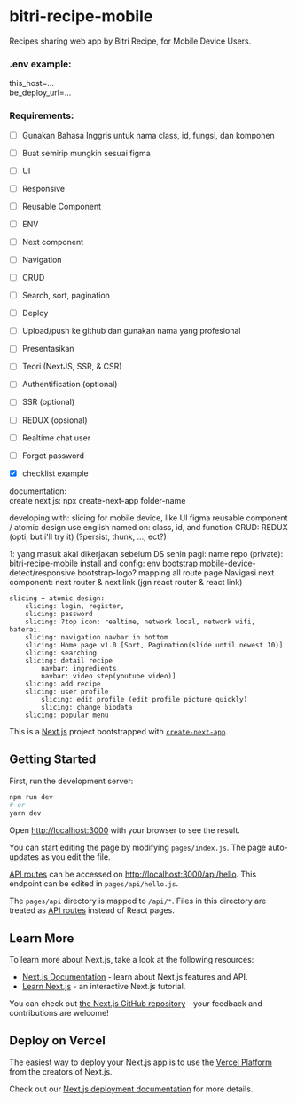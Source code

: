 # bitri-recipe-mobile
Recipes sharing web app by Bitri Recipe, for Mobile Device Users.

### .env example:  
this_host=...  
be_deploy_url=...  
      
### Requirements:  
- [ ] Gunakan Bahasa Inggris untuk nama class, id, fungsi, dan komponen
- [ ] Buat semirip mungkin sesuai figma
- [ ] UI
- [ ] Responsive
- [ ] Reusable Component
- [ ] ENV
- [ ] Next component
- [ ] Navigation
- [ ] CRUD
- [ ] Search, sort, pagination
- [ ] Deploy
- [ ] Upload/push ke github dan gunakan nama yang profesional
- [ ] Presentasikan
- [ ] Teori (NextJS, SSR, & CSR)
- [ ] Authentification (optional)
- [ ] SSR (optional)
- [ ] REDUX (opsional)

- [ ] Realtime chat user
- [ ] Forgot password

- [x] checklist example


documentation:  
create next js: npx create-next-app folder-name  



developing with:
	slicing for mobile device, like UI figma
	reusable component / atomic design
	use english named on: class, id, and function
	CRUD: REDUX (opti, but i'll try it) (?persist, thunk, ..., ect?)
	
1: yang masuk akal dikerjakan sebelum DS senin pagi:
	name repo (private): bitri-recipe-mobile
	install and config:
		env
		bootstrap
		mobile-device-detect/responsive
		bootstrap-logo?
	mapping all route page
	Navigasi next component: next router & next link (jgn react router & react link)
	
	slicing + atomic design: 
		slicing: login, register, 
		slicing: password
		slicing: ?top icon: realtime, network local, network wifi, baterai.
		slicing: navigation navbar in bottom
		slicing: Home page v1.0 [Sort, Pagination(slide until newest 10)]
		slicing: searching
		slicing: detail recipe
			navbar: ingredients
			navbar: video step(youtube video)]
		slicing: add recipe
		slicing: user profile
			slicing: edit profile (edit profile picture quickly)
			slicing: change biodata
		slicing: popular menu
        


This is a [Next.js](https://nextjs.org/) project bootstrapped with [`create-next-app`](https://github.com/vercel/next.js/tree/canary/packages/create-next-app).

## Getting Started

First, run the development server:

```bash
npm run dev
# or
yarn dev
```

Open [http://localhost:3000](http://localhost:3000) with your browser to see the result.

You can start editing the page by modifying `pages/index.js`. The page auto-updates as you edit the file.

[API routes](https://nextjs.org/docs/api-routes/introduction) can be accessed on [http://localhost:3000/api/hello](http://localhost:3000/api/hello). This endpoint can be edited in `pages/api/hello.js`.

The `pages/api` directory is mapped to `/api/*`. Files in this directory are treated as [API routes](https://nextjs.org/docs/api-routes/introduction) instead of React pages.

## Learn More

To learn more about Next.js, take a look at the following resources:

- [Next.js Documentation](https://nextjs.org/docs) - learn about Next.js features and API.
- [Learn Next.js](https://nextjs.org/learn) - an interactive Next.js tutorial.

You can check out [the Next.js GitHub repository](https://github.com/vercel/next.js/) - your feedback and contributions are welcome!

## Deploy on Vercel

The easiest way to deploy your Next.js app is to use the [Vercel Platform](https://vercel.com/new?utm_medium=default-template&filter=next.js&utm_source=create-next-app&utm_campaign=create-next-app-readme) from the creators of Next.js.

Check out our [Next.js deployment documentation](https://nextjs.org/docs/deployment) for more details.
